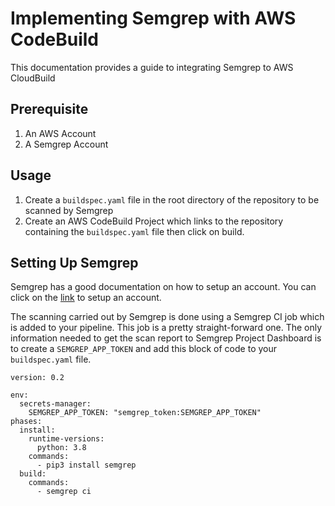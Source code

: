 # Implementing Semgrep with AWS CodeBuild
This documentation provides a guide to integrating Semgrep to AWS CloudBuild

## Prerequisite
1. An AWS Account
2. A Semgrep Account

## Usage
1. Create a `buildspec.yaml` file in the root directory of the repository to be scanned by Semgrep
2. Create an AWS CodeBuild Project which links to the repository containing the `buildspec.yaml` file then click on build. 

## Setting Up Semgrep
Semgrep has a good documentation on how to setup an account. You can click on the [link](https://semgrep.dev/docs/deployment/create-account-and-orgs/) to setup an account.

The scanning carried out by Semgrep is done using a Semgrep CI job which is added to your pipeline. This job is a pretty straight-forward one. The only information needed to get the scan report to Semgrep Project Dashboard is to create a `SEMGREP_APP_TOKEN` and add this block of code to your `buildspec.yaml` file.
```
version: 0.2

env:
  secrets-manager:
    SEMGREP_APP_TOKEN: "semgrep_token:SEMGREP_APP_TOKEN"
phases:
  install:
    runtime-versions:
      python: 3.8
    commands:
      - pip3 install semgrep
  build:
    commands:    
      - semgrep ci
```